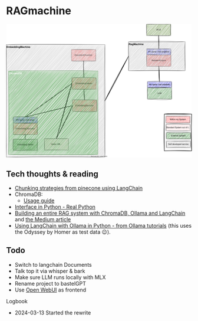 # RAGmachine

![Overview of Services](overview_services.svg)

## Tech thoughts & reading

* [Chunking strategies from pinecone using LangChain](https://www.pinecone.io/learn/chunking-strategies/)
* ChromaDB:
  * [Usage guide](https://docs.trychroma.com/usage-guide)
* [Interface in Python - Real Python](https://realpython.com/python-interface/)
* [Building an entire RAG system with ChromaDB, Ollama and LangChain](https://github.com/rubentak/Mistral7B/blob/main/ChromaDB.ipynb) and [the Medium article](https://medium.com/@rubentak/talk-to-your-files-in-a-local-rag-application-using-mistral-7b-langchain-and-chroma-db-no-2b4ba77358e0)
* [Using LangChain with Ollama in Python - from Ollama tutorials](https://github.com/ollama/ollama/blob/main/docs/tutorials/langchainpy.md) (this uses the Odyssey by Homer as test data 😉).

## Todo
* Switch to langchain Documents
* Talk top it via whisper & bark
* Make sure LLM runs locally with MLX
* Rename project to bastelGPT
* Use [Open WebUI](https://github.com/open-webui/open-webui) as frontend

Logbook
* 2024-03-13 Started the rewrite


